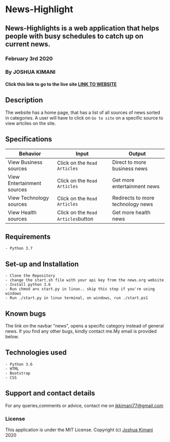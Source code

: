 # News-Highlight

## News-Highlights is a web application that helps people with busy schedules to catch up on current news. 
### February 3rd 2020
### By JOSHUA KIMANI
#### Click this link to go to the live site **[LINK TO WEBSITE](https://news-highlight-news.herokuapp.com/)**

## Description
The website has a home page, that has a list of all sources of news sorted in categories.
A user will have to click on `Go to site` on a specific source to view artciles on the site.


## Specifications
| Behavior            | Input                         | Output                        | 
| ------------------- | ----------------------------- | ----------------------------- |
| View Business sources | Click on the `Read Articles` | Direct to more business news|
| View Entertainment sources | Click on the `Read Articles` | Get more entertainment news |
| View Technology sources | Click on the `Read Articles` | Redirects to more technology news|
| View Health sources | Click on the `Read Articles`button | Get more health news |

## Requirements
    - Python 3.7

## Set-up and Installation
    - Clone the Repository
    - change the start.sh file with your api key from the news.org website
    - Install python 3.6
    - Run chmod a+x start.py in linux.. skip this step if you're using windows
    - Run ./start.py in linux terminal, on windows, run ./start.ps1

## Known bugs
The link on the navbar "news", opens a specific category instead of general news. If you find any other bugs, kindly contact me.My email is provided below.

## Technologies used
    - Python 3.6
    - HTML
    - Bootstrap
    - CSS
    

## Support and contact details
For any queries,comments or advice, contact me on jkkimani77@gmail.com

### License
This application is under the MIT License.
Copyright (c) [Joshua Kimani](https://github.com/JKimani77/News-Highlight/LICENSE.md) 2020
